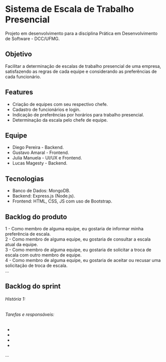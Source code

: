 # Sistema de Escala de Trabalho Presencial
Projeto em desenvolvimento para a disciplina Prática em Desenvolvimento de Software - DCC/UFMG.

## Objetivo
Facilitar a determinação de escalas de trabalho presencial de uma empresa, satisfazendo as regras de cada equipe e considerando as preferências de cada funcionário.

## Features
- Criação de equipes com seu respectivo chefe.
- Cadastro de funcionários e login.
- Indicação de preferências por horários para trabalho presencial.
- Determinação da escala pelo chefe de equipe.

## Equipe
- Diego Pereira - Backend.
- Gustavo Amaral - Frontend.
- Julia Manuela - UI/UX e Frontend.
- Lucas Magesty - Backend.

## Tecnologias
- Banco de Dados: MongoDB.
- Backend: Express.js (Node.js).
- Frontend: HTML, CSS, JS com uso de Bootstrap.

## Backlog do produto
1 - Como membro de alguma equipe, eu gostaria de informar minha preferência de escala. <br/>
2 - Como membro de alguma equipe, eu gostaria de consultar a escala atual da equipe. <br/>
3 - Como membro de alguma equipe, eu gostaria de solicitar a troca de escala com outro membro de equipe. <br/>
4 - Como membro de alguma equipe, eu gostaria de aceitar ou recusar uma solicitação de troca de escala. <br/>
...

## Backlog do sprint
###### História 1: 
###### Tarefas e responsáveis:
-
-
-
-

...
